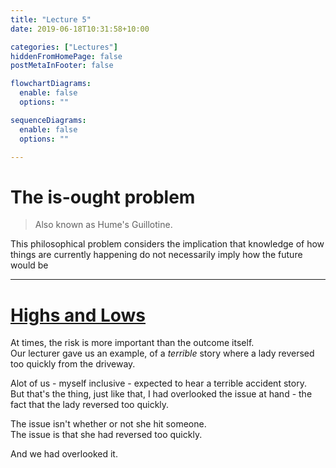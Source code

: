 ```yaml
---
title: "Lecture 5"
date: 2019-06-18T10:31:58+10:00

categories: ["Lectures"]
hiddenFromHomePage: false
postMetaInFooter: false

flowchartDiagrams:
  enable: false
  options: ""

sequenceDiagrams: 
  enable: false
  options: ""

---
```


# The is-ought problem

> Also known as Hume's Guillotine.

This philosophical problem considers the implication that knowledge of how things are currently happening do not necessarily imply how the future would be

---

# [Highs and Lows](../highs-and-lows-a-game-of-probability)

At times, the risk is more important than the outcome itself.  
Our lecturer gave us an example, of a _terrible_ story where a lady reversed too quickly from the driveway.  

Alot of us - myself inclusive - expected to hear a terrible accident story.  
But that's the thing, just like that, I had overlooked the issue at hand - the fact that the lady reversed too quickly.

The issue isn't whether or not she hit someone.  
The issue is that she had reversed too quickly.

And we had overlooked it.
